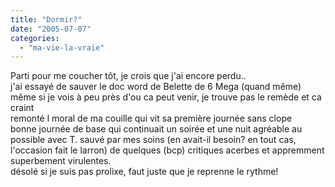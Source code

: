 ```yaml
---
title: "Dormir?"
date: "2005-07-07"
categories: 
  - "ma-vie-la-vraie"
---
```


Parti pour me coucher tôt, je crois que j'ai encore perdu..  
j'ai essayé de sauver le doc word de Belette de 6 Mega (quand même) même si je vois à peu près d'ou ca peut venir, je trouve pas le remède et ca craint  
remonté l moral de ma couille qui vit sa première journée sans clope  
bonne journée de base qui continuait un soirée et une nuit agréable au possible avec T. sauvé par mes soins (en avait-il besoin? en tout cas, l'occasion fait le larron) de quelques (bcp) critiques acerbes et appremment superbement virulentes.  
désolé si je suis pas prolixe, faut juste que je reprenne le rythme!

